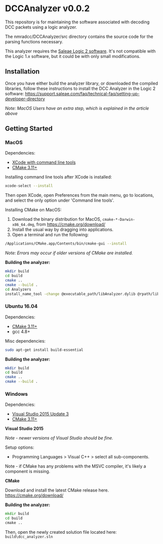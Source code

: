 # DCCAnalyzer v0.0.2

This repository is for maintaining the software associated with decoding DCC packets using a logic analyzer.

The nmradcc/DCCAnalyzer/src directory contains the source code for the parsing functions necessary.

This analyzer requires the [Saleae Logic 2 software](https://ideas.saleae.com/f/changelog/). It's not compatible with the Logic 1.x software, but it could be with only small modifications.

## Installation

Once you have either build the analyzer library, or downloaded the compiled libraries, follow these instructions to install the DCC Analyzer in the Logic 2 software:
https://support.saleae.com/faq/technical-faq/setting-up-developer-directory

_Note: MacOS Users have an extra step, which is explained in the article above_

## Getting Started

### MacOS

Dependencies:

- [XCode with command line tools](https://apps.apple.com/us/app/xcode/id497799835)
- [CMake 3.11+](https://cmake.org/download/)

Installing command line tools after XCode is installed:

```bash
xcode-select --install
```

Then open XCode, open Preferences from the main menu, go to locations, and select the only option under 'Command line tools'.

Installing CMake on MacOS:

1. Download the binary distribution for MacOS, `cmake-*-Darwin-x86_64.dmg`, from https://cmake.org/download/
2. Install the usual way by dragging into applications.
3. Open a terminal and run the following:

```bash
/Applications/CMake.app/Contents/bin/cmake-gui --install
```

_Note: Errors may occur if older versions of CMake are installed._

**Building the analyzer:**

```bash
mkdir build
cd build
cmake ..
cmake --build .
cd Analyzers
install_name_tool -change @executable_path/libAnalyzer.dylib @rpath/libAnalyzer.dylib libdcc_analyzer.so
```

### Ubuntu 16.04

Dependencies:

- [CMake 3.11+](https://cmake.org/download/)
- gcc 4.8+

Misc dependencies:

```bash
sudo apt-get install build-essential
```

**Building the analyzer:**

```bash
mkdir build
cd build
cmake ..
cmake --build .
```

### Windows

Dependencies:

- [Visual Studio 2015 Update 3](https://visualstudio.microsoft.com/)
- [CMake 3.11+](https://cmake.org/download/)

**Visual Studio 2015**

_Note - newer versions of Visual Studio should be fine._

Setup options:

- Programming Languages > Visual C++ > select all sub-components.

Note - if CMake has any problems with the MSVC compiler, it's likely a component is missing.

**CMake**

Download and install the latest CMake release here.
https://cmake.org/download/

**Building the analyzer:**

```bat
mkdir build
cd build
cmake ..
```

Then, open the newly created solution file located here: `build\dcc_analyzer.sln`

